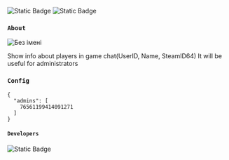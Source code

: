 ![Static Badge](https://img.shields.io/badge/Plugin-v1.0.0-darkgreen)
![Static Badge](https://img.shields.io/badge/API-v65%2B-blue)

### `About`
![Без імені](https://github.com/jackson-tougher/cs2_ShowPlayersInfo/assets/119735356/d14b9f3e-bccd-4a1b-a5c0-9696e6abbbbc)

Show info about players in game chat(UserID, Name, SteamID64)
It will be useful for administrators

### `Config`
```
{
  "admins": [
    76561199414091271
  ]
}
```
#### `Developers`
![Static Badge](https://img.shields.io/badge/Author-jackson_tougher-orange)
